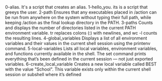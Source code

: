 0-alias. It's a script that creates an alias.
1-hello_you. its is a script that greeys the user.
2-path Ensures that any executables placed in /action can be run from anywhere on the system without typing their full path, while keeping /action as the final lookup directory in the PATH.
3-paths Counts and displays the number of directories listed in the current PATH environment variable.
tr replaces colons (:) with newlines, and wc -l counts the resulting lines.
4-global_variables Displays a list of all environment variables and their values in the current shell session using the printenv command.
5-local-variables Lists all local variables, environment variables, and functions currently available in the shell.
The set command prints everything that’s been defined in the current session — not just exported variables.
6-create_local_variable Creates a new local variable called BEST with the value "School".
This variable exists only within the current shell session or subshell where it’s defined